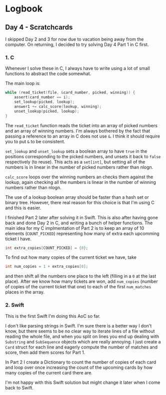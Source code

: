 # Logbook

## Day 4 - Scratchcards

I skipped Day 2 and 3 for now due to vacation being away from the computer. On returning, I decided to try solving Day 4 Part 1 in C first.

### 1. C

Whenever I solve these in C, I always have to write using a lot of small functions to abstract the code somewhat.

The main loop is:

```C
while (read_ticket(file, &card_number, picked, winning)) {
    assert(card_number == i);
    set_lookup(picked, lookup);
    answer1 += calc_score(lookup, winning);
    unset_lookup(picked, lookup);
}
```

The `read_ticket` function reads the ticket into an array of picked numbers and an array of winning numbers. I'm always bothered by the fact that passing a reference to an array in C does not use `&`. I think it should require you to put `&` to be consistent.

`set_lookup` and `unset_lookup` sets a boolean array to have `true` in the positions corresponding to the picked numbers, and unsets it back to `false` respectively (to reuse). This acts as a `set[int]`, but setting all of the numbers is in linear in the number of picked numbers rather than nlogn.

`calc_score` loops over the winning numbers an checks them against the lookup, again checking all the numbers is linear in the number of winning numbers rather than nlogn.

The use of a lookup boolean array should be faster than a hash set or binary tree. However, there real reason for this choice is that I'm using C and this is easier.

I finished Part 2 later after solving it in Swift. This is also after having gone back and done Day 2 in C, and writing a bunch of helper functions. The main idea for my C implmentation of Part 2 is to keep an array of 10 elements (`COUNT_PICKED`) representing how many of extra each upcomming ticket I have.

```C
int extra_copies[COUNT_PICKED] = {0};
```

To find out how many copies of the current ticket we have, take

```C
int num_copies = 1 + extra_copies[0];
```

and then shift all the numbers one place to the left (filling in a `0` at the last place). After we know how many tickets are won, add `num_copies` (number of copies of the current ticket that one) to each of the first `num_matches` places in the array.

### 2. Swift

This is the first Swift I'm doing this AoC so far.

I don't like parsing strings in Swift. I'm sure there is a better way I don't know, but there seems to be no clear way to iterate lines of a file without reading the whole file, and when you split on lines you end up dealing with `Substring` and `SubSequence` objects which are really annoying. I just create a `Card` struct for each line and eagerly compute the number of matches and score, then add them scores for Part 1.

In Part 2 I create a Dictionary to count the number of copies of each card and loop over once increasing the count of the upcoming cards by how many copies of the current card there are.

I'm not happy with this Swift solution but might change it later when I come back to Swift.
